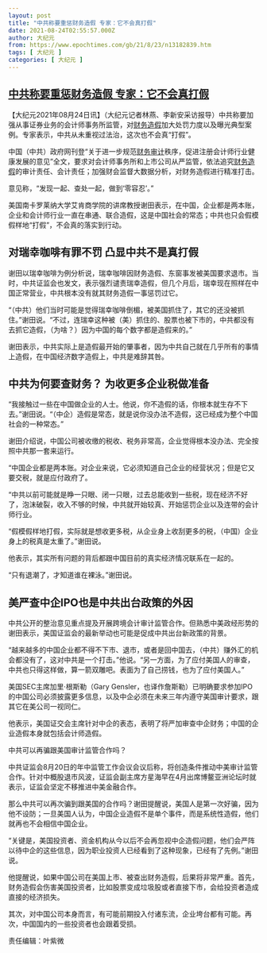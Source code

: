 ```yaml
---
layout: post
title: "中共称要重惩财务造假 专家：它不会真打假"
date: 2021-08-24T02:55:57.000Z
author: 大纪元
from: https://www.epochtimes.com/gb/21/8/23/n13182839.htm
tags: [ 大纪元 ]
categories: [ 大纪元 ]
---
```

<!--1629773757000-->
[中共称要重惩财务造假 专家：它不会真打假](https://www.epochtimes.com/gb/21/8/23/n13182839.htm)
------

<div>
<p>【大纪元2021年08月24日讯】（大纪元记者林燕、李新安采访报导）中共称要加强从事证券业务的会计师事务所监管，对<a href="https://www.epochtimes.com/gb/tag/%E8%B4%A2%E5%8A%A1%E9%80%A0%E5%81%87.html">财务造假</a>加大处罚力度以及曝光典型案例。专家表示，中共从未重视过法治，这次也不会真“打假”。</p><p>中国（中共）政府网刊登“关于进一步规范<a href="https://www.epochtimes.com/gb/tag/%E8%B4%A2%E5%8A%A1%E5%AE%A1%E8%AE%A1.html">财务审计</a>秩序，促进注册会计师行业健康发展的意见”全文，要求对会计师事务所和上市公司从严监管，依法追究<a href="https://www.epochtimes.com/gb/tag/%E8%B4%A2%E5%8A%A1%E9%80%A0%E5%81%87.html">财务造假</a>的审计责任、会计责任；加强财会监督大数据分析，对财务造假进行精准打击。</p><p>意见称，“发现一起、查处一起，做到‘零容忍’。”</p><p>美国南卡罗莱纳大学艾肯商学院的讲席教授谢田表示，在中国，企业都是两本账，企业和会计师行业一直在串通、联合造假，这是中国社会的常态；中共也只会假模假样地“打假”，不会真的落实到行动。</p><h2>对瑞幸咖啡有罪不罚 凸显中共不是真打假</h2><p>谢田以瑞幸咖啡为例分析说，瑞幸咖啡因财务造假、东窗事发被美国要求退市。当时，中共证监会也发文，表示强烈谴责瑞幸造假，但几个月后，瑞幸现在照样在中国正常营业，中共根本没有就其财务造假一事惩罚过它。</p><p>“（中共）他们当时可能是觉得瑞幸咖啡倒楣，被美国抓住了，其它的还没被抓住。”谢田说。“不过，连瑞幸这种被（美）抓住的、股票也被下市的，中共都没有去抓它造假，（为啥？）因为中国的每个数字都是造假来的。”</p><p>谢田表示，中共实际上是造假最开始的肇事者，因为中共自己就在几乎所有的事情上造假，在中国经济数字造假上，中共是难辞其咎。</p><h2>中共为何要查财务？ 为收更多企业税做准备</h2><p>“我接触过一些在中国做企业的人士。他说，你不造假的话，你根本就生存不下去。”谢田说。“（中企）造假是常态，就是说你没办法不造假，这已经成为整个中国社会的一种常态。”</p><p>谢田介绍说，中国公司被收缴的税收、税务非常高，企业觉得根本没办法、完全按照中共那一套来运行。</p><p>“中国企业都是两本账。对企业来说，它必须知道自己企业的经营状况；但是它又要交税，就是应付政府了。</p><p>“中共以前可能就是睁一只眼、闭一只眼，过去总能收到一些税，现在经济不好了，泡沫破裂，收入不够的时候，中共就开始较真、开始惩罚企业以及连带的会计师行业。</p><p>“假模假样地打假，实际就是想收更多税，从企业身上收刮更多的税，（中国）企业身上的税真是太重了。”谢田说。</p><p>他表示，其实所有问题的背后都跟中国目前的真实经济情况联系在一起的。</p><p>“只有退潮了，才知道谁在裸泳。”谢田说。</p><h2>美严查中企IPO也是中共出台政策的外因</h2><p>中共公开的整治意见重点提及开展跨境会计审计监管合作。但熟悉中美政经形势的谢田表示，美国证监会的最新举动也可能是促成中共出台新政策的背景。</p><p>“越来越多的中国企业都不得不下市、退市，或者是回中国去，（中共）赚外汇的机会都没有了，这对中共是一个打击。”他说。“另一方面，为了应付美国人的审查，中共也只得这样做，算一箭双雕吧。表面为了自己捞钱，也为了应付美国人。”</p><p>美国SEC主席加里‧根斯勒（Gary Gensler，也译作詹斯勒）已明确要求参加IPO的中国公司必须披露更多信息，以及中企必须在未来三年内遵守美国审计要求，跟其它在美公司一视同仁。</p><p>他表示，美国证交会主席针对中企的表态，表明了将严加审查中企财务；中国的企业造假本身就包括会计师造假。</p><p>中共可以再骗跟美国审计监管合作吗？</p><p>中共证监会8月20日的年中监管工作会议会议后称，将创造条件推动中美审计监管合作。针对中概股退市风波，证监会副主席方星海早在4月出席博鳌亚洲论坛时就表示，证监会坚定不移推进中美金融合作。</p><p>那么中共可以再次骗到跟美国的合作吗？谢田提醒说，美国人是第一次好骗，因为他不设防；一旦美国人认为，中国企业造假不是单个事件，而是系统性造假，他们就再也不会相信中国企业。</p><p>“关键是，美国投资者、资金机构从今以后不会再忽视中企造假问题，他们会严阵以待中企的这些信息，因为职业投资人已经看到了这种现象，已经有了先例。”谢田说。</p><p>他提醒说，如果中国公司在美国上市、被查出财务造假，后果将非常严重。首先，财务造假会伤害美国投资者，比如股票变成垃圾股或者直接下市，会给投资者造成直接的经济损失。</p><p>其次，对中国公司本身而言，有可能前期投入付诸东流，企业垮台都有可能。再次，中国国内的一些投资者也会跟着受损。</p><p>责任编辑：叶紫微</p>
</div>
